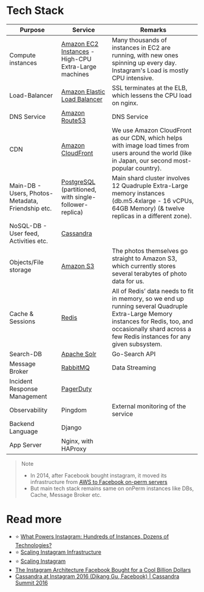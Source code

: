 # Tech Stack

| Purpose                                           | Service                                                                                                                               | Remarks                                                                                                                                                                                                     |
|---------------------------------------------------|---------------------------------------------------------------------------------------------------------------------------------------|-------------------------------------------------------------------------------------------------------------------------------------------------------------------------------------------------------------|
| Compute instances                                 | [Amazon EC2 Instances](https://github.com/Anshul619/AWS-Services/tree/main/2_Compute/AmazonEC2/Readme.md) - High-CPU Extra-Large machines                        | Many thousands of instances in EC2 are running, with new ones spinning up every day. Instagram's Load is mostly CPU intensive.                                                                              |
| Load-Balancer                                     | [Amazon Elastic Load Balancer](https://github.com/Anshul619/AWS-Services/tree/main/16_NetworkingAndContentDelivery/2_ApplicationNetworking/ElasticLoadBalancer/Readme.md) | SSL terminates at the ELB, which lessens the CPU load on nginx.                                                                                                                                             |
| DNS Service                                       | [Amazon Route53](https://github.com/Anshul619/AWS-Services/tree/main/16_NetworkingAndContentDelivery/1_EdgeNetworking/AmazonRoute53/Readme.md)                            | DNS Service                                                                                                                                                                                                 |
| CDN                                               | [Amazon CloudFront](https://github.com/Anshul619/AWS-Services/tree/main/16_NetworkingAndContentDelivery/1_EdgeNetworking/AmazonCloudFront.md)                             | We use Amazon CloudFront as our CDN, which helps with image load times from users around the world (like in Japan, our second most-popular country).                                                        |
| Main-DB - Users, Photos-Metadata, Friendship etc. | [PostgreSQL](https://github.com/Anshul619/HLD-System-Designs/tree/main/3_Databases/7_SQL-Databases/Readme.md) (partitioned, with single-follower-replica)                             | Main shard cluster involves 12 Quadruple Extra-Large memory instances (db.m5.4xlarge - 16 vCPUs, 64GB Memory) (& twelve replicas in a different zone).                                                      |
| NoSQL-DB - User feed, Activities etc.             | [Cassandra](https://github.com/Anshul619/HLD-System-Designs/tree/main/3_Databases/11_WideColumn-Databases/ApacheCasandra.md)                                                          |                                                                                                                                                                                                             |
| Objects/File storage                              | [Amazon S3](https://github.com/Anshul619/AWS-Services/tree/main/10_BigData/DataStorage/DataLakes/S3DataLake.md)                                                   | The photos themselves go straight to Amazon S3, which currently stores several terabytes of photo data for us.                                                                                              |
| Cache & Sessions                                  | [Redis](https://github.com/Anshul619/HLD-System-Designs/tree/main/3_Databases/8_Caching-InMemory-Databases/Redis/Readme.md)                                                                   | All of Redis’ data needs to fit in memory, so we end up running several Quadruple Extra-Large Memory instances for Redis, too, and occasionally shard across a few Redis instances for any given subsystem. |
| Search-DB                                         | [Apache Solr](https://github.com/Anshul619/HLD-System-Designs/tree/main/3_Databases/9_Search-Databases/ApacheSolr.md)                                                                 | Go-Search API                                                                                                                                                                                               |
| Message Broker                                    | [RabbitMQ](https://github.com/Anshul619/HLD-System-Designs/tree/main/4_MessageBrokersEDA/RabbitMQ.md)                                                                                        | Data Streaming                                                                                                                                                                                              |
| Incident Response Management                      | [PagerDuty](https://github.com/Anshul619/HLD-System-Designs/tree/main/12_Observability/IncidentResponse/PagerDuty.md)                                                            |                                                                                                                                                                                                             |
| Observability                                     | Pingdom                                                                                                                               | External monitoring of the service                                                                                                                                                                          |
| Backend Language                                  | Django                                                                                                                                |                                                                                                                                                                                                             |
| App Server                                        | Nginx, with HAProxy                                                                                                                   |                                                                                                                                                                                                             |

> Note
> - In 2014, after Facebook bought instagram, it moved its infrastructure from [AWS to Facebook on-perm servers](https://instagram-engineering.com/migrating-from-aws-to-fb-86b16f6766e)
> - But main tech stack remains same on onPerm instances like DBs, Cache, Message Broker etc.

# Read more
- :star: [What Powers Instagram: Hundreds of Instances, Dozens of Technologies?](https://instagram-engineering.com/what-powers-instagram-hundreds-of-instances-dozens-of-technologies-adf2e22da2ad)
- :star: [Scaling Instagram Infrastructure](https://www.youtube.com/watch?v=hnpzNAPiC0E)
- :star: [Scaling Instagram](https://www.slideshare.net/iammutex/scaling-instagram)
- [The Instagram Architecture Facebook Bought for a Cool Billion Dollars](http://highscalability.com/blog/2012/4/9/the-instagram-architecture-facebook-bought-for-a-cool-billio.html)
- [Cassandra at Instagram 2016 (Dikang Gu, Facebook) | Cassandra Summit 2016](https://www.youtube.com/watch?v=_BfMH4GQWnk)

